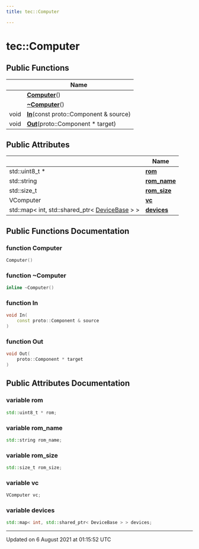 ```yaml
---
title: tec::Computer

---
```


# tec::Computer





## Public Functions

|                | Name           |
| -------------- | -------------- |
| | **[Computer](/engine/Classes/structtec_1_1_computer/#function-computer)**() |
| | **[~Computer](/engine/Classes/structtec_1_1_computer/#function-~computer)**() |
| void | **[In](/engine/Classes/structtec_1_1_computer/#function-in)**(const proto::Component & source) |
| void | **[Out](/engine/Classes/structtec_1_1_computer/#function-out)**(proto::Component * target) |

## Public Attributes

|                | Name           |
| -------------- | -------------- |
| std::uint8_t * | **[rom](/engine/Classes/structtec_1_1_computer/#variable-rom)**  |
| std::string | **[rom_name](/engine/Classes/structtec_1_1_computer/#variable-rom_name)**  |
| std::size_t | **[rom_size](/engine/Classes/structtec_1_1_computer/#variable-rom_size)**  |
| VComputer | **[vc](/engine/Classes/structtec_1_1_computer/#variable-vc)**  |
| std::map< int, std::shared_ptr< [DeviceBase](/engine/Classes/structtec_1_1_device_base/) > > | **[devices](/engine/Classes/structtec_1_1_computer/#variable-devices)**  |

## Public Functions Documentation

### function Computer

```cpp
Computer()
```


### function ~Computer

```cpp
inline ~Computer()
```


### function In

```cpp
void In(
    const proto::Component & source
)
```


### function Out

```cpp
void Out(
    proto::Component * target
)
```


## Public Attributes Documentation

### variable rom

```cpp
std::uint8_t * rom;
```


### variable rom_name

```cpp
std::string rom_name;
```


### variable rom_size

```cpp
std::size_t rom_size;
```


### variable vc

```cpp
VComputer vc;
```


### variable devices

```cpp
std::map< int, std::shared_ptr< DeviceBase > > devices;
```


-------------------------------

Updated on  6 August 2021 at 01:15:52 UTC